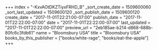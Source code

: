 +++
index = "-KxvAOtDKZTiyxFRHD_B"
_sort_create_date = 1509600060
_sort_last_updated = 1509600120
_sort_publish_date = 1509600120
create_date = "2017-11-01T22:21:00-07:00"
publish_date = "2017-11-01T22:22:00-07:00"
date = "2017-11-01T22:22:00-07:00"
last_updated = "2017-11-01T22:22:00-07:00"
preview_url = "2eb185ae-b214-d868-688b-80fc6c3fdb61"
name = "Bloomsbury USA"
title = "Bloomsbury USA"
books_by_this_publisher = ["books/white-rage", "books/eat-the-apple"]
+++
